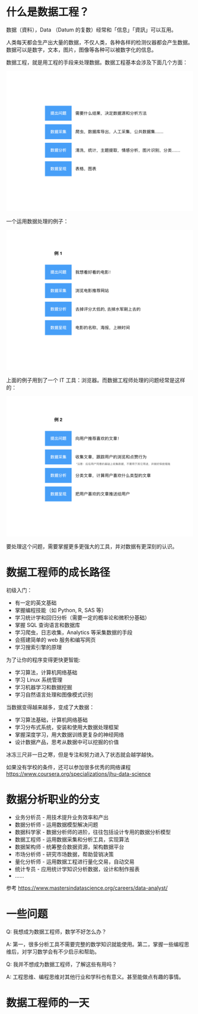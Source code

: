 # 什么是数据工程？

数据（資料），Data （Datum 的复数）经常和「信息」「資訊」可以互用。

人类每天都会生产出大量的数据，不仅人类，各种各样的检测仪器都会产生数据。数据可以是数字，文本，图片，图像等各种可以被数字化的信息。

数据工程，就是用工程的手段来处理数据。数据工程基本会涉及下面几个方面：

![](1-intro/1-intro.001.png)

一个运用数据处理的例子：

![](1-intro/1-intro.002.png)

上面的例子用到了一个 IT 工具：浏览器。而数据工程师处理的问题经常是这样的：

![](1-intro/1-intro.003.png)

要处理这个问题，需要掌握更多更强大的工具，并对数据有更深刻的认识。

# 数据工程师的成长路径

初级入门：

- 有一定的英文基础
- 掌握编程技能（如 Python, R, SAS 等）
- 学习统计学和回归分析（需要一定的概率论和微积分基础）
- 掌握 SQL 查询语言和数据库
- 学习爬虫，日志收集，Analytics 等采集数据的手段
- 会搭建简单的 web 服务和编写网页
- 学习搜索引擎的原理

为了让你的程序变得更快更智能:

- 学习算法，计算机网络基础
- 学习 Linux 系统管理
- 学习机器学习和数据挖掘
- 学习自然语言处理和图像模式识别

当数据变得越来越多，变成了大数据：

- 学习算法基础，计算机网络基础
- 学习分布式系统，安装和使用大数据处理框架
- 掌握深度学习，用大数据训练更复杂的神经网络
- 设计数据产品，思考从数据中可以挖掘的价值

冰冻三尺非一日之寒，但是专注和努力进入了状态就会越学越快。

如果没有学校的条件，还可以参加很多优秀的网络课程 https://www.coursera.org/specializations/jhu-data-science

# 数据分析职业的分支

- 业务分析员 - 用技术提升业务效率和产出
- 数据分析师 - 运用数据模型解决问题
- 数据科学家 - 数据分析师的进阶，往往包括设计专用的数据分析模型
- 数据工程师 - 运用数据采集和分析工具，实现算法
- 数据架构师 - 统筹整合数据资源，架构数据平台
- 市场分析师 - 研究市场数据，帮助营销决策
- 量化分析师 - 运用数据工程进行量化交易，自动交易
- 统计专员 - 应用统计学知识分析数据，设计和制作报表
- ……

参考 https://www.mastersindatascience.org/careers/data-analyst/

# 一些问题

Q: 我想成为数据工程师，数学不好怎么办？

A: 第一，很多分析工具不需要完整的数学知识就能使用。第二，掌握一些编程思维后，对学习数学会有不少启示和帮助。

Q: 我并不想成为数据工程师，了解这些有用吗？

A: 工程思维、编程思维对其他行业和学科也有意义。甚至能做点有趣的事情。

# 数据工程师的一天

